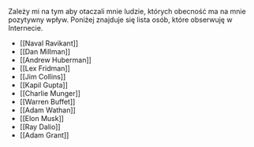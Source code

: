 Zależy mi na tym aby otaczali mnie ludzie, których obecność ma na mnie pozytywny wpływ. Poniżej znajduje się lista osób, które obserwuję w Internecie.

- [[Naval Ravikant]]
- [[Dan Millman]]
- [[Andrew Huberman]]
- [[Lex Fridman]]
- [[Jim Collins]]
- [[Kapil Gupta]]
- [[Charlie Munger]]
- [[Warren Buffet]]
- [[Adam Wathan]]
- [[Elon Musk]]
- [[Ray Dalio]]
- [[Adam Grant]]